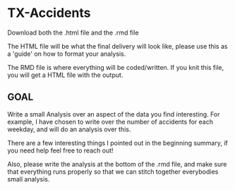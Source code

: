 # TX-Accidents
Download both the .html file and the .rmd file

The HTML file will be what the final delivery will look like, please use this as a 'guide' on how to format your analysis.

The RMD file is where everything will be coded/written. If you knit this file, you will get a HTML file with the output.

GOAL
-----
Write a small Analysis over an aspect of the data you find interesting. For example, I have chosen to write over the number of accidents for each weekday, and will do an analysis over this.

There are a few interesting things I pointed out in the beginning summary, if you need help feel free to reach out!

Also, please write the analysis at the bottom of the .rmd file, and make sure that everything runs properly so that we can stitch together everybodies small analysis.
